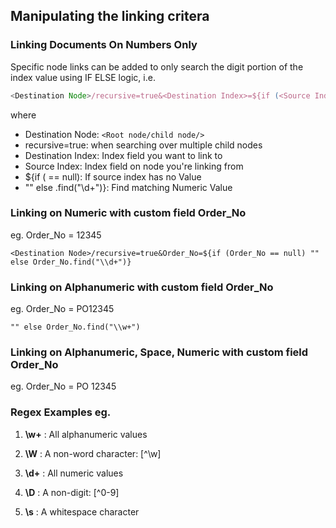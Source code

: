 ## Manipulating the linking critera

### Linking Documents On Numbers Only

Specific node links can be added to only search the digit portion of the index value using IF ELSE logic, i.e.
```javascript
<Destination Node>/recursive=true&<Destination Index>=${if (<Source Index> == null) "" else <Source Index>.find("\\d+")}
```

where 

*  Destination Node: `<Root node/child node/>`
*  recursive=true: when searching over multiple child nodes
*  Destination Index: Index field you want to link to
*  Source Index: Index field on node you're linking from
*  ${if (<Source Index> == null): If source index has no Value
*  "" else <Source Index>.find("\\d+")}: Find matching Numeric Value


### Linking on Numeric with custom field Order_No
eg. Order_No = 12345

`<Destination Node>/recursive=true&Order_No=${if (Order_No == null) "" else Order_No.find("\\d+")}`

### Linking on Alphanumeric with custom field Order_No
eg. Order_No = PO12345

`"" else Order_No.find("\\w+")`
### Linking on Alphanumeric, Space, Numeric with custom field Order_No
eg. Order_No = PO 12345

     
### Regex Examples eg.
1)  **\\w+**    : All alphanumeric values

2)  **\\W**     : A non-word character: [^\w]

3)  **\\d+**    : All numeric values

4)  **\\D**     : A non-digit: [^0-9]

5)  **\\s**     : A whitespace character

